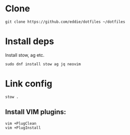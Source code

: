 # Clone

    git clone https://github.com/eddie/dotfiles ~/dotfiles

# Install deps

Install stow, ag etc.

    sudo dnf install stow ag jq neovim

# Link config

    stow .

## Install VIM plugins:

    vim +PlugClean
    vim +PlugInstall

